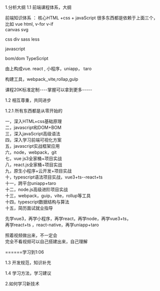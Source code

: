 1.分析大纲
1.1  前端课程体系，大纲

前端知识体系 ： 核心HTML +css + javaScript
很多东西都是依赖于上面三个，
比如  vue  html, v-for  v-if  
canvas  svg


css    div    sass  less 


javascript

bom/dom   TypeScript

由上构成vue. react , 小程序，uniapp， taro

构建工具，webpack,,vite,rollap,gulp


课程20K标准定制----掌握可以拿到更多-----



1.2  相互尊重，共同进步

1.2.1  所有东西都是从零开始的

一，深入HTML+css基础原理<br/>
二，javascript和DOM+BOM<br/>
三，深入javaScript高级语法<br/>
四，深入学习前端可视化方案<br/>
五，javascript实战框架应用<br/>
六，node，webpack，git<br/>
七，vue js3全家桶+项目实战<br/>
八，react.js全家桶+项目实战<br/>
九，原生小程序+云开发+项目实战<br/>
十，typescript语法项目实战，vue3+ts--react+ts<br/>
十一，跨平台uniapp+taro<br/>
十二，node.js高级进阶项目实战<br/>
十三，webpack，guip，vite，rollup等工具<br/>
十四，typescript数据结构与算法<br/>
十五，简历面试就业指导<br/>



先学vue3，再学小程序，再学react，再学node，再学vue3+ts，<br/>
再学react+ts ，react-native，再学uniapp+taro <br/>

照着视频做出来，不一定会<br/>
完全不看视频可以自己搭建出来，自己理解<br/>

======学习到1:06

1.3  开发规范，知识补充


1.4  学习方法，学习建议




2.如何学习新技术 



